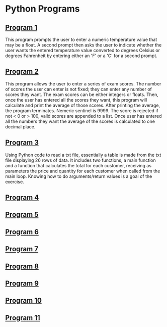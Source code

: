 # Python Programs
<h2><a href=https://github.com/cegano/Python/tree/main/Program%201>Program 1</a></h2>
<p>This program prompts the user to enter a numeric temperature value that may be a float. A second prompt then asks the user to indicate whether the user wants the entered temperature value converted to degrees Celsius or degrees Fahrenheit by entering either an 'F' or a 'C' for a second prompt. </p>

<h2><a href=https://github.com/cegano/Python/tree/main/Program%202>Program 2</a></h2>
<p>This program allows the user to enter a series of exam scores. The number of scores the user can enter is not fixed; they can enter any number of scores they want. The exam scores can be either integers or floats. Then, once the user has entered all the scores they want, this program will calculate and print the average of those scores. After printing the average, the program terminates.  Nemeric sentinel is 9999.  The score is rejected if not < 0 or > 100, valid scores are appended to a list.  Once user has entered all the numbers they want the average of the scores is calculated to one decimal place.</p>

<h2><a href=https://github.com/cegano/Python/tree/main/Program%203>Program 3</a></h2>
<p>Using Python code to read a txt file, essentially a table is made from the txt file displaying 26 rows of data.  It includes two functions, a main function and a function that calculates the total for each customer, receiving as parameters the price and quantity for each customer when called from the main loop. Knowing how to do arguments/return values is a goal of the exercise.</p>

<h2><a href=https://github.com/cegano/Python/tree/main/Program%204>Program 4</a></h2>
<p></p>

<h2><a href=https://github.com/cegano/Python/tree/main/Program%205>Program 5</a></h2>
<p></p>

<h2><a href=https://github.com/cegano/Python/tree/main/Program%201-PyII>Program 6</a></h2>
<p></p>

<h2><a href=https://github.com/cegano/Python/tree/main/Program%202-PyII>Program 7</a></h2>
<p></p>

<h2><a href=https://github.com/cegano/Python/tree/main/Program%203-PyII>Program 8</a></h2>
<p></p>

<h2><a href=https://github.com/cegano/Python/tree/main/Program%204-PyII>Program 9</a></h2>
<p></p>

<h2><a href=https://github.com/cegano/Python/tree/main/Program%205-PyII>Program 10</a></h2>
<p></p>

<h2><a href=https://github.com/cegano/Python/tree/main/Program%206-PyII>Program 11</a></h2>
<p></p>

